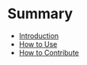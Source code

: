 # Summary

- [Introduction](./introduction.md)
- [How to Use](./how-to-use.md)
- [How to Contribute](./how-to-contribute.md)
